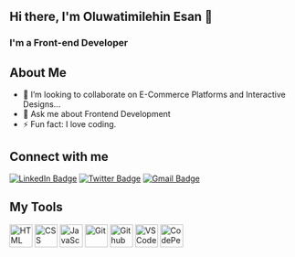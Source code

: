 <h2> Hi there, I'm Oluwatimilehin Esan 👋 </h2>
<h3>I'm a Front-end Developer</h3>

<h2>About Me</h2>
<ul>
<li>👯 I’m looking to collaborate on E-Commerce Platforms and Interactive Designs...</li>
<li>💬 Ask me about Frontend Development</li>
<li>⚡ Fun fact: I love coding.</li>
</ul>

<h2>Connect with me</h3>
<p><a href="https://www.linkedin.com/in/oluwatimilehin-s-esan-32a66a157/"><img src="https://img.shields.io/badge/-Oluwatimilehin-blue?style=plastic&amp;labelColor=blue&amp;logo=LinkedIn&amp;link=www.linkedin.com/in/oluwatimilehin-s-esan-32a66a157" alt="LinkedIn Badge"></a> 
  <a href="https://twitter.com/therealtmmy/"><img src="https://img.shields.io/badge/-therealtmmy-informational?style=plastic&amp;labelColor=informational&amp;logo=Twitter&amp;link=https://twitter.com/Dev_180Memes" alt="Twitter Badge"></a>
  <a href="mailto:oluwatimilehinsamson@gmail.com"><img src="https://img.shields.io/badge/-Timmi-fff?style=plastic&amp;labelColor=fff&amp;logo=Gmail&amp;link=mailto:oluwatimilehinsamson@gmail.com" alt="Gmail Badge"></a></p>


<h2> My Tools </h2>
<p align="left">
    <img src="https://cdn.jsdelivr.net/gh/devicons/devicon/icons/html5/html5-original.svg" alt="HTML" height="40" width="40" />
  <img src="https://cdn.jsdelivr.net/gh/devicons/devicon/icons/css3/css3-original.svg" alt="CSS" height="40" width="40"/>
  <img src="https://cdn.jsdelivr.net/gh/devicons/devicon/icons/javascript/javascript-original.svg" alt="JavaScript" height="40" width="40"/>
  <img src="https://cdn.jsdelivr.net/gh/devicons/devicon/icons/git/git-original.svg" alt="Git" height="40" width="40"/>
  <img src="https://cdn.jsdelivr.net/gh/devicons/devicon/icons/github/github-original.svg" alt="Github" height="40" width="40"/>
  <img src="https://cdn.jsdelivr.net/gh/devicons/devicon/icons/vscode/vscode-original.svg" alt="VSCode" height="40" width="40"/>
            <img src="https://cdn.jsdelivr.net/gh/devicons/devicon/icons/codepen/codepen-plain.svg"  alt="CodePen" height="40" width="40"/>
        
</p>
